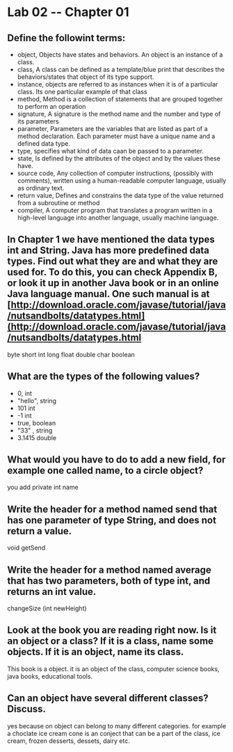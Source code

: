 # Lab 02 -- Chapter 01

## Define the followint terms:
* object, Objects have states and behaviors.  An object is an instance of a class.
* class, A class can be defined as a template/blue print that describes the behaviors/states that object of its type support.
* instance, objects are referred to as instances when it is of a particular class. Its one particular example of that class
* method, Method is a collection of statements that are grouped together to perform an operation
* signature, A signature is the method name and the number and type of its parameters
* parameter, Parameters are the variables that are listed as part of a method declaration. Each parameter must have a unique              name and a defined data type.
* type, specifies what kind of data caan be passed to a parameter.
* state, Is defined by the attributes of the object and by the values these have.
* source code, Any collection of computer instructions, (possibly with comments), written using a human-readable computer                   language, usually as ordinary text.
* return value, Defines and constrains the data type of the value returned from a subroutine or method
* compiler, A computer program that translates a program written in a high-level language into another language, usually machine language.

## In Chapter 1 we have mentioned the data types int and String. Java has more predefined data types. Find out what they are and what they are used for. To do this, you can check Appendix B, or look it up in another Java book or in an online Java language manual. One such manual is at [http://download.oracle.com/javase/tutorial/java/nutsandbolts/datatypes.html](http://download.oracle.com/javase/tutorial/java/nutsandbolts/datatypes.html  
byte
short
int
long
float
double
char
boolean	
## What are the types of the following values?

* 0, int
* "hello", string
* 101 int
* -1 int
* true, boolean
* "33" , string
* 3.1415 double

## What would you have to do to add a new field, for example one called name, to a circle object?
you add private int name
## Write the header for a method named send that has one parameter of type String, and does not return a value.
void getSend
## Write the header for a method named average that has two parameters, both of type int, and returns an int value.
changeSize (int newHeight)
## Look at the book you are reading right now. Is it an object or a class? If it is a class, name some objects. If it is an object, name its class.
This book is a object. it is an object of the class, computer science books, java books, educational tools.

## Can an object have several different classes? Discuss.
yes because on object can  belong to many different categories. for example a choclate ice cream cone is an conject that can be a part of the class, ice cream, frozen desserts, dessets, dairy etc.
